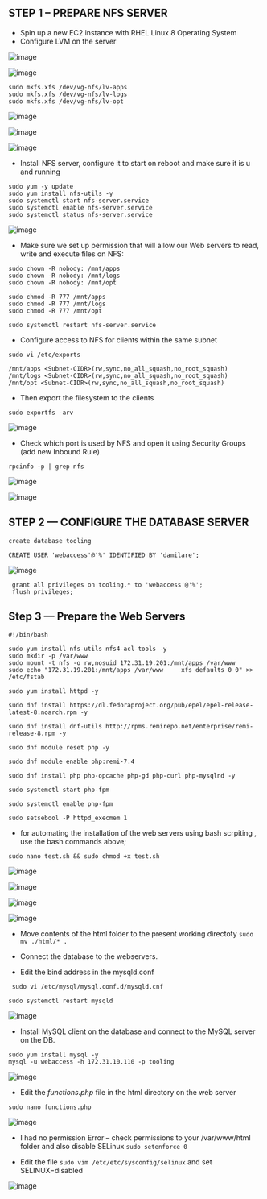 ## STEP 1 – PREPARE NFS SERVER

* Spin up a new EC2 instance with RHEL Linux 8 Operating System
* Configure LVM on the server





![image](https://user-images.githubusercontent.com/71001536/164683595-8d899a01-625f-4b48-a01a-c433ff23c7e6.png)


![image](https://user-images.githubusercontent.com/71001536/164688284-058a66ce-e97a-442a-9d89-5cea637a8d9f.png)

```
sudo mkfs.xfs /dev/vg-nfs/lv-apps
sudo mkfs.xfs /dev/vg-nfs/lv-logs
sudo mkfs.xfs /dev/vg-nfs/lv-opt
```
![image](https://user-images.githubusercontent.com/71001536/164692522-0d851f02-e429-4d79-87ee-db0737107186.png)

![image](https://user-images.githubusercontent.com/71001536/164696599-08b07473-b5e3-4fe7-8538-78d5740f97b8.png)

![image](https://user-images.githubusercontent.com/71001536/164697655-c49bd65d-7489-4ec2-b681-8faf3cef55cd.png)

* Install NFS server, configure it to start on reboot and make sure it is u and running

```
sudo yum -y update
sudo yum install nfs-utils -y
sudo systemctl start nfs-server.service
sudo systemctl enable nfs-server.service
sudo systemctl status nfs-server.service
```

![image](https://user-images.githubusercontent.com/71001536/164699783-aadf62bd-db72-4d8d-bc3c-352759b8fdf4.png)

* Make sure we set up permission that will allow our Web servers to read, write and execute files on NFS:

```
sudo chown -R nobody: /mnt/apps
sudo chown -R nobody: /mnt/logs
sudo chown -R nobody: /mnt/opt

sudo chmod -R 777 /mnt/apps
sudo chmod -R 777 /mnt/logs
sudo chmod -R 777 /mnt/opt

sudo systemctl restart nfs-server.service
```
* Configure access to NFS for clients within the same subnet

```
sudo vi /etc/exports

/mnt/apps <Subnet-CIDR>(rw,sync,no_all_squash,no_root_squash)
/mnt/logs <Subnet-CIDR>(rw,sync,no_all_squash,no_root_squash)
/mnt/opt <Subnet-CIDR>(rw,sync,no_all_squash,no_root_squash)
```
* Then export the filesystem to the clients

`sudo exportfs -arv`

![image](https://user-images.githubusercontent.com/71001536/164701453-fb7140bf-9d81-4986-9cc4-fd0a0837b62c.png)

* Check which port is used by NFS and open it using Security Groups (add new Inbound Rule)

`rpcinfo -p | grep nfs`

![image](https://user-images.githubusercontent.com/71001536/164702126-536e456a-cafd-4381-89c8-deee38e9312c.png)

![image](https://user-images.githubusercontent.com/71001536/164702682-23c60939-eafc-48ff-8055-033926683fb3.png)

## STEP 2 — CONFIGURE THE DATABASE SERVER

`create database tooling`

`CREATE USER 'webaccess'@'%' IDENTIFIED BY 'damilare';`

![image](https://user-images.githubusercontent.com/71001536/164713809-60df0cf3-b3a3-4337-9df8-00ba776c1d0f.png)

```
 grant all privileges on tooling.* to 'webaccess'@'%';
 flush privileges;
 ```
 
##  Step 3 — Prepare the Web Servers
```
#!/bin/bash

sudo yum install nfs-utils nfs4-acl-tools -y
sudo mkdir -p /var/www
sudo mount -t nfs -o rw,nosuid 172.31.19.201:/mnt/apps /var/www
sudo echo "172.31.19.201:/mnt/apps /var/www     xfs defaults 0 0" >> /etc/fstab

sudo yum install httpd -y

sudo dnf install https://dl.fedoraproject.org/pub/epel/epel-release-latest-8.noarch.rpm -y

sudo dnf install dnf-utils http://rpms.remirepo.net/enterprise/remi-release-8.rpm -y

sudo dnf module reset php -y

sudo dnf module enable php:remi-7.4

sudo dnf install php php-opcache php-gd php-curl php-mysqlnd -y

sudo systemctl start php-fpm

sudo systemctl enable php-fpm

sudo setsebool -P httpd_execmem 1

```
* for automating the installation of the web servers using bash scrpiting , use the bash commands above;

`sudo nano test.sh && sudo chmod +x test.sh`

![image](https://user-images.githubusercontent.com/71001536/164731933-67b30843-ffaa-4392-a144-b693b93fa587.png)


![image](https://user-images.githubusercontent.com/71001536/164746016-045f32dd-8c35-48cb-95a6-fc4ed3605812.png)

![image](https://user-images.githubusercontent.com/71001536/164746168-453dd093-5db6-4d5e-9318-2a60a9cf4235.png)

![image](https://user-images.githubusercontent.com/71001536/165098739-6f8cde11-13cf-4813-8b75-968006a3caf4.png)

* Move contents of the html folder to the present working directoty
`sudo mv ./html/* .`

* Connect the database to the webservers.
* Edit the bind address in the mysqld.conf

` sudo vi /etc/mysql/mysql.conf.d/mysqld.cnf`

`sudo systemctl restart mysqld`

![image](https://user-images.githubusercontent.com/71001536/165102307-56295862-05f1-4c01-b0d1-66e2f3876376.png)

* Install MySQL client on the database and connect to the MySQL server on the DB.
```
sudo yum install mysql -y
mysql -u webaccess -h 172.31.10.110 -p tooling
```
![image](https://user-images.githubusercontent.com/71001536/165105518-cad13871-9852-4d0f-a83c-7b67b8b8fabe.png)

* Edit the *functions.php* file in the html directory on the web server

`sudo nano functions.php`

![image](https://user-images.githubusercontent.com/71001536/165106463-ec6aceb0-3bd5-4e9a-94f3-07a378882643.png)

* I had no permission  Error – check permissions to your /var/www/html folder and also disable SELinux 
`sudo setenforce 0`

* Edit the file `sudo vim /etc/etc/sysconfig/selinux` and  set SELINUX=disabled

![image](https://user-images.githubusercontent.com/71001536/165115008-0eb4f007-4e3e-4a93-b23b-8d1ff3ca2532.png)


